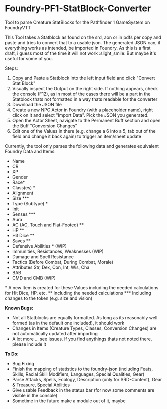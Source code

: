 # Foundry-PF1-StatBlock-Converter
Tool to parse Creature StatBlocks for the Pathfinder 1 GameSystem on FoundryVTT

This Tool takes a Statblock as found on the srd, aon or in pdfs per copy and paste and tries to convert that to a usable json. The generated JSON can, if everything works as intended, be imported in Foundry. As this is a first draft, i guess most of the time it will not work :slight_smile: But maybe it's useful for some of you.

Steps:
1. Copy and Paste a Statblock into the left input field and click "Convert Stat Block"
2. Visually inspect the Output on the right side. If nothing appears, check the console (F12), as in most of the cases there will be a part in the Statblock thats not formatted in a way thats readable for the converter
3. Download the JSON file
4. Create a new NPC Actor in Foundry (with a placeholder name), right click on it and select "Import Data". Pick the JSON you generated.
5. Open the Actor Sheet, navigate to the Permanent Buff section and open the Buff "Conversion Changes"
6. Edit one of the Values in there (e.g. change a 6 into a 5, tab out of the field and change it back again) to trigger an item/sheet update

Currently, the tool only parses the following data and generates equivalent Foundry Data and Items:
*  Name
*  CR
*  XP
*  Gender
*  Race*
*  Class(es) *
*  Alignment
*  Size ***
*  Type (Subtype) *
*  Init
*  Senses ***
*  Aura
*  AC (AC, Touch and Flat-Footed) **
*  HP **
*  Hit Dice **
*  Saves **
*  Defensive Abilities * (WIP)
*  Immunities, Resistances, Weaknesses (WIP)
*  Damage and Spell Resistance
*  Tactics (Before Combat, During Combat, Morale)
*  Attributes Str, Dex, Con, Int, Wis, Cha
*  BAB
*  CMD and CMB (WIP)


\* A new Item is created for these Values including the needed calculations for Hit Dice, HP, etc.
\*\* Including the needed calculations
\*\*\* Including changes to the token (e.g. size and vision)

**Known Bugs:**
*  Not all Statblocks are equally formatted. As long as its reasonably well formed (as in the default one included), it should work
*  Changes in Items (Creature Types, Classes, Conversion Changes) are not automatically updated after importing
*  A lot more ... see Issues. If you find anythings thats not noted there, please include it


**To Do:**
*  Bug Fixing
*  Finish the mapping of statistics to the foundry-json (including Feats, Skills, Racial Skill Modifiers, Languages, Special Qualities, Gear)
*  Parse Attacks, Spells, Ecology, Description (only for SRD-Content), Gear & Treasure, Special Abilities
*  Give usable Feedback in the status bar (for now some comments are visible in the console)
*  Sometime in the future make a module out of it, maybe